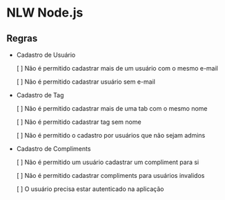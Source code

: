 # NLW Node.js

## Regras

- Cadastro de Usuário
    
    [ ] Não é permitido cadastrar mais de um usuário com o mesmo e-mail
    
    [ ] Não é permitido cadastrar usuário sem e-mail

- Cadastro de Tag

    [ ] Não é permitido cadastrar mais de uma tab com o mesmo nome

    [ ] Não é permitido cadastrar tag sem nome

    [ ] Não é permitido o cadastro por usuários que não sejam admins

- Cadastro de Compliments

    [ ] Não é permitido um usuário cadastrar um compliment para si

    [ ] Não é permitido cadastrar compliments para usuários invalidos

    [ ] O usuário precisa estar autenticado na aplicação